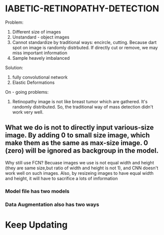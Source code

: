 # IABETIC-RETINOPATHY-DETECTION
Problem:
1. Different size of images
2. Unstandard - object images
3. Cannot standardize by traditional ways: encircle, cutting. Because dart spot on image is randomly distrbuted. If directly cut or remove, we may miss important information
4. Sample heavely imbalanced


Solution:
1. fully convolutional network
2. Elastic Deformations

On - going problems:
1. Retinopathy image is not like breast tumor which are gathered. It's randomly distributed. So, the traditional way of mass detection didn't work very well. 


## What we do is not to directly input various-size image. By adding 0 to small size image, which make them as the same as max-size image. 0 (zero) will be ignored as backgroup in the model. 
Why still use FCN? Becuase images we use is not equal width and height (they are same size,but ratio of width and height is not 1), and CNN doesn't work well on such images. Also, by resizeing images to have equal width and height, it will have to sacrifice a lots of imformation
 

### Model file has two models
### Data Augmentation also has two ways 

# Keep Updating
